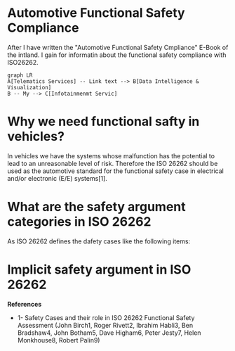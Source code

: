 # Automotive Functional Safety Compliance

After I have written the "Automotive Functional Safety Cmpliance" E-Book of the intland. I gain for informatin about the functional safety compliance with ISO26262.
```mermaid
graph LR
A[Telematics Services] -- Link text --> B[Data Intelligence & Visualization]
B -- My --> C[Infotainmenmt Servic]
```

# Why we need functional safty in vehicles?

In vehicles we have the systems whose malfunction has the potential to lead to an unreasonable level of risk. Therefore the ISO 26262 should be used as the automotive standard for the functional safety case in electrical and/or electronic (E/E) systems[1]. 


# What are the safety argument categories in ISO 26262

As ISO 26262 defines the dafety cases like the following items:



# Implicit safety argument in ISO 26262













**References**
- 1- Safety Cases and their role in ISO 26262 Functional Safety Assessment (John Birch1, Roger Rivett2, Ibrahim Habli3, Ben Bradshaw4, John Botham5, Dave
Higham6, Peter Jesty7, Helen Monkhouse8, Robert Palin9)
<!--stackedit_data:
eyJoaXN0b3J5IjpbNjI0MTQyNzU4LC0xMTI1NDIzNjg3LDc3OT
I3NjQxNCwtMzQ2Mjc2NDU2LDc5NTgxNjAxNiwtNDQwODk0NDI4
LC05MzEyNzQyNjcsMzg4MzAzMDc4XX0=
-->